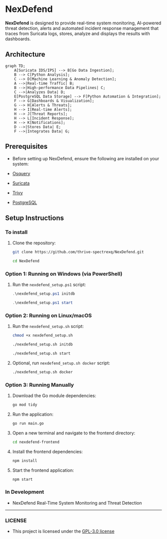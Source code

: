 # NexDefend

**NexDefend** is designed to provide real-time system monitoring, AI-powered threat detection, alerts and automated incident response management that traces from Suricata logs, stores, analyze and displays the results with dashboards.

## Architecture

```mermaid
graph TD;
    A[Suricata IDS/IPS] --> B[Go Data Ingestion];
    B --> C[Python Analysis];
    C --> D[Machine Learning & Anomaly Detection];
    A -->|Real-time Traffic| B;
    B -->|High-performance Data Pipelines| C;
    C -->|Analyzes Data| D;
    E[PostgreSQL Data Storage] --> F[Python Automation & Integration];
    F --> G[Dashboards & Visualization];
    G --> H[Alerts & Threats];
    H --> I[Real-time Alerts];
    H --> J[Threat Reports];
    H --> L[Incident Response];
    H --> K[Notifications];
    D -->|Stores Data| E;
    F -->|Integrates Data| G;
```

## Prerequisites

- Before setting up NexDefend, ensure the following are installed on your system:

- [Osquery](https://osquery.io/downloads/official/5.14.1)
- [Suricata](https://suricata.io/download/)
- [Trivy](https://github.com/aquasecurity/trivy)
- [PostgreSQL](https://www.postgresql.org/download/)

## Setup Instructions

### To install

1. Clone the repository:

    ```bash
    git clone https://github.com/thrive-spectrexq/NexDefend.git
    ```

    ```bash
    cd NexDefend
    ```

### Option 1: Running on Windows (via PowerShell)

1. Run the `nexdefend_setup.ps1` script:

    ```powershell
    .\nexdefend_setup.ps1 initdb
    ```

    ```powershell
    .\nexdefend_setup.ps1 start
    ```

### Option 2: Running on Linux/macOS

1. Run the `nexdefend_setup.sh` script:

    ```bash
    chmod +x nexdefend_setup.sh
    ```

    ```bash
    ./nexdefend_setup.sh initdb
    ```

    ```bash
    ./nexdefend_setup.sh start
    ```

2. Optional, run `nexdefend_setup.sh docker` script:

    ```bash
    ./nexdefend_setup.sh docker
    ```

### Option 3: Running Manually

1. Download the Go module dependencies:

    ```bash
    go mod tidy
    ```

2. Run the application:

    ```bash
    go run main.go
    ```

3. Open a new terminal and navigate to the frontend directory:

    ```bash
    cd nexdefend-frontend
    ```

4. Install the frontend dependencies:

    ```bash
    npm install
    ```

5. Start the frontend application:

    ```bash
    npm start
    ```

### In Development

- NexDefend Real-Time System Monitoring and Threat Detection

---

### LICENSE

- This project is licensed under the [GPL-3.0 license](LICENSE)
